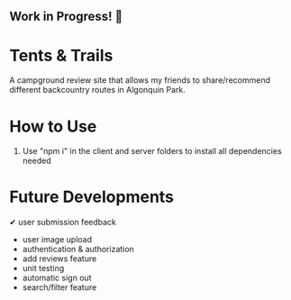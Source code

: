 ## Work in Progress! 🚧

# Tents & Trails
A campground review site that allows my friends to share/recommend different backcountry routes in Algonquin Park. 

# How to Use
1. Use "npm i" in the client and server folders to install all dependencies needed


# Future Developments
✔ user submission feedback 
- user image upload
- authentication & authorization 
- add reviews feature
- unit testing 
- automatic sign out
- search/filter feature
